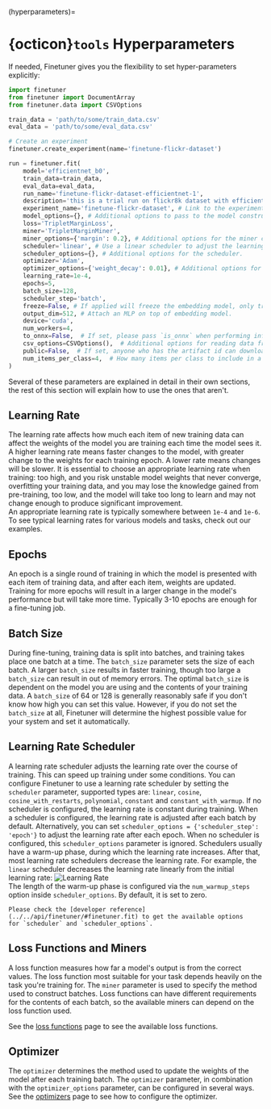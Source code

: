 (hyperparameters)=
# {octicon}`tools` Hyperparameters

If needed,
Finetuner gives you the flexibility to set hyper-parameters explicitly:

```python
import finetuner
from finetuner import DocumentArray
from finetuner.data import CSVOptions

train_data = 'path/to/some/train_data.csv'
eval_data = 'path/to/some/eval_data.csv'

# Create an experiment
finetuner.create_experiment(name='finetune-flickr-dataset')

run = finetuner.fit(
    model='efficientnet_b0',
    train_data=train_data,
    eval_data=eval_data, 
    run_name='finetune-flickr-dataset-efficientnet-1',
    description='this is a trial run on flickr8k dataset with efficientnet b0.',
    experiment_name='finetune-flickr-dataset', # Link to the experiment created above.
    model_options={}, # Additional options to pass to the model constructor.
    loss='TripletMarginLoss',
    miner='TripletMarginMiner',
    miner_options={'margin': 0.2}, # Additional options for the miner constructor.
    scheduler='linear', # Use a linear scheduler to adjust the learning rate.
    scheduler_options={}, # Additional options for the scheduler.
    optimizer='Adam',
    optimizer_options={'weight_decay': 0.01}, # Additional options for the optimizer.
    learning_rate=1e-4,
    epochs=5,
    batch_size=128,
    scheduler_step='batch',
    freeze=False, # If applied will freeze the embedding model, only train the MLP.
    output_dim=512, # Attach an MLP on top of embedding model.
    device='cuda',
    num_workers=4,
    to_onnx=False,  # If set, please pass `is_onnx` when performing inference.
    csv_options=CSVOptions(),  # Additional options for reading data from a CSV file.
    public=False,  # If set, anyone who has the artifact id can download your fine-tuned model.
    num_items_per_class=4,  # How many items per class to include in a batch.
)
```

Several of these parameters are explained in detail in their own sections,
the rest of this section will explain how to use the ones that aren't.

## Learning Rate
The learning rate affects how much each item of new training data can affect the weights of
the model you are training each time the model sees it.
A higher learning rate means faster changes to the model, with greater change to the weights
for each training epoch. A lower rate means changes will be slower.
It is essential to choose an appropriate learning rate when training:
too high, and you risk unstable model weights that never converge, overfitting your training data,
and you may lose the knowledge gained from pre-training,
too low, and the model will take too long to learn and may not change enough to produce significant improvement.  
An appropriate learning rate is typically somewhere between `1e-4` and `1e-6`.
To see typical learning rates for various models and tasks, check out our examples.

## Epochs
An epoch is a single round of training in which the model is presented with each item of training data,
and after each item, weights are updated.
Training for more epochs will result in a larger change in the model's performance but will take more time.
Typically 3-10 epochs are enough for a fine-tuning job.

## Batch Size
During fine-tuning, training data is split into batches, and training takes place one batch at a time.
The `batch_size` parameter sets the size of each batch.
A larger `batch_size` results in faster training, though too large a `batch_size` can result
in out of memory errors.
The optimal `batch_size` is dependent on the model you are using and the contents of your training data.
A `batch_size` of 64 or 128 is generally reasonably safe if you don't know how high you can set this value. However, if you do not set the `batch_size` at all,
Finetuner will determine the highest possible value for your system and set it automatically.

## Learning Rate Scheduler
A learning rate scheduler adjusts the learning rate over the course of training.
This can speed up training under some conditions.
You can configure Finetuner to use a learning rate scheduler by setting the `scheduler` parameter,
supported types are: `linear`, `cosine`, `cosine_with_restarts`, `polynomial`,
`constant` and `constant_with_warmup`.
If no scheduler is configured, the learning rate is constant during training.
When a scheduler is configured, the learning rate is adjusted after each batch by default.
Alternatively, you can set `scheduler_options = {'scheduler_step': 'epoch'}` to adjust the learning rate after
each epoch. When no scheduler is configured, this `scheduler_options` parameter is ignored.
Schedulers usually have a warm-up phase, during which the learning rate increases.
After that, most learning rate schedulers decrease the learning rate.
For example, the `linear` scheduler decreases the learning rate linearly from the initial learning rate:
![Learning Rate](https://user-images.githubusercontent.com/6599259/221238105-ee294b7e-544a-4de8-8c92-0c61275f29bb.png)  
The length of the warm-up phase is configured via the `num_warmup_steps` option inside `scheduler_options`.
By default, it is set to zero.

```{Important}
Please check the [developer reference](../../api/finetuner/#finetuner.fit) to get the available options
for `scheduler` and `scheduler_options`.
```

## Loss Functions and Miners
A loss function measures how far a model's output is from the correct values.
The loss function most suitable for your task depends heavily on the task you're training for.
The `miner` parameter is used to specify the method used to construct batches.
Loss functions can have different requirements for the contents of each batch,
so the available miners can depend on the loss function used.

See the [loss functions](./loss-functions.md) page to see the available loss functions.

## Optimizer
The `optimizer` determines the method used to update the weights of the model after each training batch.
The `optimizer` parameter, in combination with the `optimizer_options` parameter, can be configured in several ways.
See the [optimizers](./optimizers.md) page to see how to configure the optimizer.